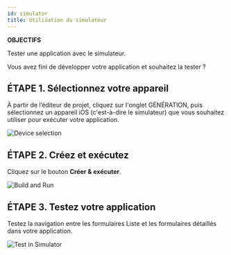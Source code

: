 ```yaml
---
id: simulator
title: Utilisation du simulateur
---
```


<div class = "objectives"> 

**OBJECTIFS**

Tester une application avec le simulateur.</div> 

Vous avez fini de développer votre application et souhaitez la tester ?

## ÉTAPE 1. Sélectionnez votre appareil

À partir de l’éditeur de projet, cliquez sur l'onglet GÉNÉRATION, puis sélectionnez un appareil iOS (c'est-à-dire le simulateur) que vous souhaitez utiliser pour exécuter votre application.

![Device selection](assets/fr/test-build/device-selection-4D-for-ios.png)

## ÉTAPE 2. Créez et exécutez

Cliquez sur le bouton **Créer & exécuter**.

![Build and Run](assets/fr/test-build/build-and-run-4D-for-iOS.png)

## ÉTAPE 3. Testez votre application

Testez la navigation entre les formulaires Liste et les formulaires détaillés dans votre application.

![Test in Simulator](assets/en/test-build/simulator-forms-4D-for-iOS.png)